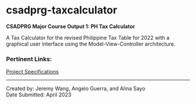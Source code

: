 # csadprg-taxcalculator
**CSADPRG Major Course Output 1: PH Tax Calculator**

A Tax Calculator for the revised Philippine Tax Table for 2022 with a graphical user interface using the Model-View-Controller architecture.

### Pertinent Links:
[Project Specifications](https://drive.google.com/file/d/1zLhuxAPbgH8QUM-O9ijNmHhH5lnVFiku/view?usp=sharing)<br>

---

Created by: Jeremy Wang, Angelo Guerra, and Alina Sayo<br>
Date Submitted: April 2023
